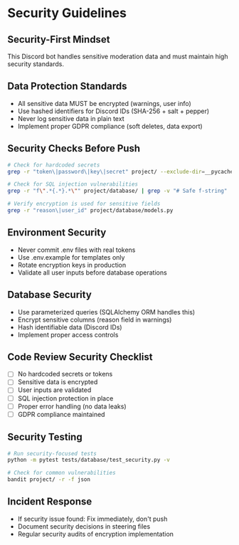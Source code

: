 # Security Guidelines

## Security-First Mindset
This Discord bot handles sensitive moderation data and must maintain high security standards.

## Data Protection Standards
- All sensitive data MUST be encrypted (warnings, user info)
- Use hashed identifiers for Discord IDs (SHA-256 + salt + pepper)
- Never log sensitive data in plain text
- Implement proper GDPR compliance (soft deletes, data export)

## Security Checks Before Push
```bash
# Check for hardcoded secrets
grep -r "token\|password\|key\|secret" project/ --exclude-dir=__pycache__ | grep -v "# Safe comment"

# Check for SQL injection vulnerabilities
grep -r "f\".*{.*}.*\"" project/database/ | grep -v "# Safe f-string"

# Verify encryption is used for sensitive fields
grep -r "reason\|user_id" project/database/models.py
```

## Environment Security
- Never commit .env files with real tokens
- Use .env.example for templates only
- Rotate encryption keys in production
- Validate all user inputs before database operations

## Database Security
- Use parameterized queries (SQLAlchemy ORM handles this)
- Encrypt sensitive columns (reason field in warnings)
- Hash identifiable data (Discord IDs)
- Implement proper access controls

## Code Review Security Checklist
- [ ] No hardcoded secrets or tokens
- [ ] Sensitive data is encrypted
- [ ] User inputs are validated
- [ ] SQL injection protection in place
- [ ] Proper error handling (no data leaks)
- [ ] GDPR compliance maintained

## Security Testing
```bash
# Run security-focused tests
python -m pytest tests/database/test_security.py -v

# Check for common vulnerabilities
bandit project/ -r -f json
```

## Incident Response
- If security issue found: Fix immediately, don't push
- Document security decisions in steering files
- Regular security audits of encryption implementation
